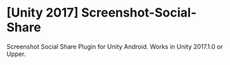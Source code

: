 # [Unity 2017] Screenshot-Social-Share
Screenshot Social Share Plugin for Unity Android.
Works in Unity 2017.1.0 or Upper.
